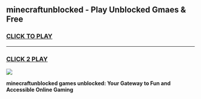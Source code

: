 
## minecraftunblocked - Play Unblocked Gmaes & Free
<h3>
<a href="https://news.freeplayer.one?title=minecraftunblocked&ref=23F">CLICK TO PLAY</a></h3>
<hr>

<h3>
<a href="https://news.freeplayer.one?title=minecraftunblocked&ref=23F">CLICK 2 PLAY</a>
  
</h3>

<a href="https://news.freeplayer.one?title=minecraftunblocked&ref=23F/"><img src="https://clearcache.store/games.png"></a>


**minecraftunblocked games unblocked: Your Gateway to Fun and Accessible Online Gaming**

